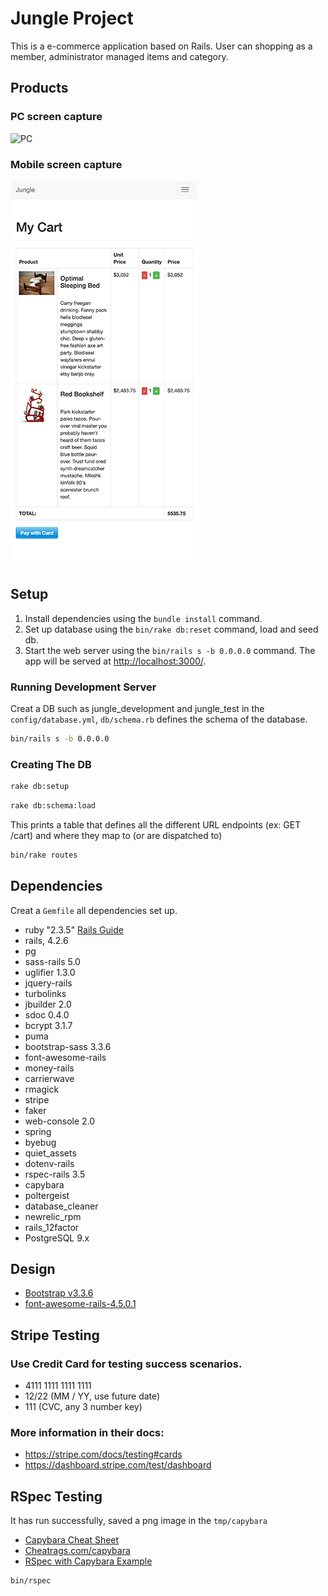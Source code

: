 # Jungle Project

This is a e-commerce application based on Rails. User can shopping as a member, administrator managed items and category.

## Products

### PC screen capture

![PC](/docs/pc.png)

### Mobile screen capture

![Mobile](/docs/mobile.png)

## Setup

1. Install dependencies using the `bundle install` command.
2. Set up database using the `bin/rake db:reset` command, load and seed db.
3. Start the web server using the `bin/rails s -b 0.0.0.0` command. The app will be served at <http://localhost:3000/>.

### Running Development Server

Creat a DB such as jungle_development and jungle_test in the `config/database.yml`, `db/schema.rb` defines the schema of the database.

```sh
bin/rails s -b 0.0.0.0
```

### Creating The DB

```sh
rake db:setup
```

```sh
rake db:schema:load
```

This prints a table that defines all the different URL endpoints (ex: GET /cart) and where they map to (or are dispatched to)

```sh
bin/rake routes
```

## Dependencies

Creat a `Gemfile` all dependencies set up.

- ruby "2.3.5" [Rails Guide](http://guides.rubyonrails.org/v4.2/)
- rails, 4.2.6
- pg
- sass-rails 5.0
- uglifier 1.3.0
- jquery-rails
- turbolinks
- jbuilder 2.0
- sdoc 0.4.0
- bcrypt 3.1.7
- puma
- bootstrap-sass 3.3.6
- font-awesome-rails
- money-rails
- carrierwave
- rmagick
- stripe
- faker
- web-console 2.0
- spring
- byebug
- quiet_assets
- dotenv-rails
- rspec-rails 3.5
- capybara
- poltergeist
- database_cleaner
- newrelic_rpm
- rails_12factor
- PostgreSQL 9.x

## Design

- [Bootstrap v3.3.6](https://getbootstrap.com/docs/3.4/javascript/)
- [font-awesome-rails-4.5.0.1](https://fontawesome.com/v4/icon/exclamation-triangle)

## Stripe Testing

### Use Credit Card for testing success scenarios.

- 4111 1111 1111 1111
- 12/22 (MM / YY, use future date)
- 111 (CVC, any 3 number key)

### More information in their docs:

- <https://stripe.com/docs/testing#cards>
- <https://dashboard.stripe.com/test/dashboard>

## RSpec Testing

It has run successfully, saved a png image in the `tmp/capybara`

- [Capybara Cheat Sheet](https://thoughtbot.com/upcase/test-driven-rails-resources/capybara.pdf)
- [Cheatrags.com/capybara](http://cheatrags.com/capybara)
- [RSpec with Capybara Example](https://github.com/DatabaseCleaner/database_cleaner#rspec-with-capybara-example)

```
bin/rspec
```
